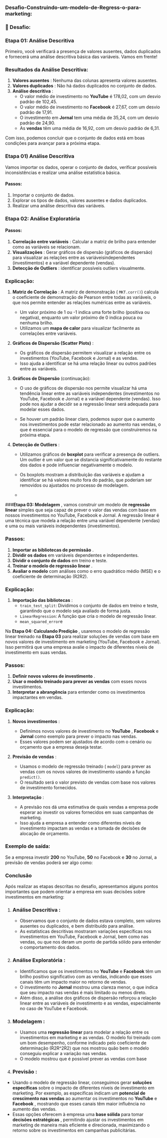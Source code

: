 ### **Desafio-Construindo-um-modelo-de-Regress-o-para-marketing**:

### **🚀 Desafio**:


### **Etapa 01: Análise Descritiva**

Primeiro, você verificará a presença de valores ausentes, dados duplicados e fornecerá uma análise descritiva básica das variáveis. Vamos em frente! ​


### **Resultados da Análise Descritiva:**

1. **Valores ausentes** : Nenhuma das colunas apresenta valores ausentes.
2. **Valores duplicados** : Não há dados duplicados no conjunto de dados.
3. **Análise descritiva** :
    - O valor médio de investimento no **YouTube** é 178,02, com um desvio padrão de 102,45.
    - O valor médio de investimento no **Facebook** é 27,67, com um desvio padrão de 17,91.
    - O investimento em **Jornal** tem uma média de 35,24, com um desvio padrão de 24,90.
    - As **vendas** têm uma média de 16,92, com um desvio padrão de 6,31.

Com isso, podemos concluir que o conjunto de dados está em boas condições para avançar para a próxima etapa.
### **Etapa 01) Análise Descritiva**

Vamos importar os dados, operar o conjunto de dados, verificar possíveis inconsistências e realizar uma análise estatística básica.

#### Passos:

1. Importar o conjunto de dados.
3. Explorar os tipos de dados, valores ausentes e dados duplicados.
4. Realizar uma análise descritiva das variáveis.


### Etapa 02: Análise Exploratória

#### Passos:

1. **Correlação entre variáveis** : Calcular a matriz de brilho para entender como as variáveis ​​se relacionam.
2. **Visualizações** : Gerar gráficos de dispersão (gráficos de dispersão) para visualizar as relações entre as variáveis ​​independentes (investimentos) e a variável dependente (vendas).
3. **Detecção de Outliers** : identificar possíveis outliers visualmente.
### Explicação:

1. **Matriz de Correlação** : A matriz de demonstração ( `MKT.corr()`) calcula o coeficiente de demonstração de Pearson entre todas as variáveis, o que nos permite entender as relações numéricas entre as variáveis.
    
    - Um valor próximo de 1 ou -1 indica uma forte brilho (positiva ou negativa), enquanto um valor próximo de 0 indica pouca ou nenhuma brilho.
    - Utilizamos um **mapa de calor** para visualizar facilmente as correlações entre variáveis.
2. **Gráficos de Dispersão (Scatter Plots)** :
    
    - Os gráficos de dispersão permitem visualizar a relação entre os investimentos (YouTube, Facebook e Jornal) e as vendas.
    - Isso ajuda a identificar se há uma relação linear ou outros padrões entre as variáveis.
    
    

3. **Gráficos de Dispersão** (continuação):
    
    - O uso de gráficos de dispersão nos permite visualizar há uma tendência linear entre as variáveis ​​independentes (investimentos no YouTube, Facebook e Jornal) e a variável dependente (vendas). Isso pode nos ajudar a decidir se a regressão linear será adequada para modelar esses dados.
        
    - Se houver um padrão linear claro, podemos supor que o aumento nos investimentos pode estar relacionado ao aumento nas vendas, o que é essencial para o modelo de regressão que construiremos na próxima etapa.
        
4. **Detecção de Outliers** :
    
    - Utilizamos gráficos de **boxplot** para verificar a presença de outliers. Um outlier é um valor que se distancia significativamente do restante dos dados e pode influenciar negativamente o modelo.
        
    - Os boxplots mostram a distribuição das variáveis ​​e ajudam a identificar se há valores muito fora do padrão, que poderiam ser removidos ou ajustados no processo de modelagem.
    -

###**Etapa 03: Modelagem** , vamos construir um modelo de **regressão linear** simples que seja capaz de prever o valor das vendas com base em nossos investimentos no YouTube, Facebook e Jornal. A regressão linear é uma técnica que modela a relação entre uma variável dependente (vendas) e uma ou mais variáveis ​​independentes (investimentos).

### Passos:

1. **Importar as bibliotecas de permissão** .
2. **Dividir os dados** em variáveis ​​dependentes e independentes.
3. **Dividir o conjunto de dados** em treino e teste.
4. **Treinar o modelo de regressão linear** .
5. **Avaliar o modelo** com análises como o erro quadrático médio (MSE) e o coeficiente de determinação (R2R2).

### Explicação:

1. **Importação das bibliotecas** :
    - `train_test_split`: Dividimos o conjunto de dados em treino e teste, garantindo que o modelo seja avaliado de forma justa.
    - `LinearRegression`: A função que cria o modelo de regressão linear.
    - `mean_squared_error`e


Na **Etapa 04: Calculando Predição** , usaremos o modelo de regressão linear treinado na **Etapa 03** para realizar soluções de vendas com base em novos valores de investimento em marketing (YouTube, Facebook e Jornal). Isso permitirá que uma empresa avalie o impacto de diferentes níveis de investimento em suas vendas.

### Passos:

1. **Definir novos valores de investimento** .
2. **Usar o modelo treinado para prever as vendas** com esses novos investimentos.
3. **Interpretar a abrangência** para entender como os investimentos impactantes em vendas.

### Explicação:

1. **Novos investimentos** :
    
    - Definimos novos valores de investimento no **YouTube** , **Facebook** e **Jornal** como exemplo para prever o impacto nas vendas.
    - Esses valores podem ser ajustados de acordo com o cenário ou orçamento que a empresa deseja testar.
2. **Previsão de vendas** :
    
    - Usamos o modelo de regressão treinado ( `model`) para prever as vendas com os novos valores de investimento usando a função `predict()`.
    - O resultado será o valor previsto de vendas com base nos valores de investimento fornecidos.
3. **Interpretação** :
    
    - A previsão nos dá uma estimativa de quais vendas a empresa pode esperar ao investir os valores fornecidos em suas campanhas de marketing.
    - Isso ajuda a empresa a entender como diferentes níveis de investimento impactam as vendas e a tomada de decisões de alocação de orçamento.

### Exemplo de saída:

Se a empresa investir **200** no YouTube, **50** no Facebook e **30** no Jornal, a previsão de vendas poderá ser algo como:


### **Conclusão**

Após realizar as etapas descritas no desafio, apresentamos alguns pontos importantes que podem orientar a empresa em suas decisões sobre investimentos em marketing:

1. ###  **Análise Descritiva** :
    
    - Observamos que o conjunto de dados estava completo, sem valores ausentes ou duplicados, e bem distribuído para análise.
    - As estatísticas descritivas mostraram variações específicas nos investimentos em YouTube, Facebook e Jornal, bem como nas vendas, ou que nos deram um ponto de partida sólido para entender o comportamento dos dados.

2.  ### **Análise Exploratória** :
    
    - Identificamos que os investimentos no **YouTube** e **Facebook** têm um brilho positivo significativo com as vendas, indicando que esses canais têm um impacto maior no retorno de vendas.
    - O investimento no **Jornal** mostrou uma clareza menor, o que indica que seu impacto nas vendas é mais limitado ou menos direto.
    - Além disso, a análise dos gráficos de dispersão reforçou a relação linear entre as variáveis ​​de investimento e as vendas, especialmente no caso de YouTube e Facebook.
3.  ### **Modelagem** :
    
    - Usamos uma **regressão linear** para modelar a relação entre os investimentos em marketing e as vendas. O modelo foi treinado com um bom desempenho, conforme indicado pelo coeficiente de determinação (R2R^2R2) que nos mostrou quão bem o modelo conseguiu explicar a variação nas vendas.
    - O modelo mostrou que é possível prever as vendas com base

4. ### **Previsão** :

- Usando o modelo de regressão linear, conseguimos gerar **soluções específicas** sobre o impacto de diferentes níveis de investimento em marketing. Por exemplo, as específicas indicam um **potencial de crescimento nas vendas** ao aumentar os investimentos no **YouTube** e **Facebook** , mostrando que esses canais têm maior influência no aumento das vendas.
- Essas opções oferecem à empresa uma **base sólida** para tomar **decisões estratégicas** , permitindo ajustar os investimentos em marketing de maneira mais eficiente e direcionada, maximizando o retorno sobre os investimentos em campanhas publicitárias.
